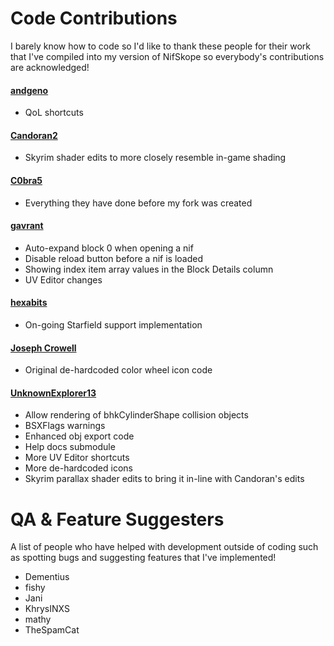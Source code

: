 ﻿# Code Contributions

I barely know how to code so I'd like to thank these people for their work that I've compiled into my version of NifSkope so everybody's contributions are acknowledged!

#### [andgeno](https://github.com/andgeno/nifskope/tree/feature/automation-support-and-keyboard-shortcuts)
* QoL shortcuts

#### [Candoran2](https://github.com/Candoran2/nifskope/tree/dev8)
* Skyrim shader edits to more closely resemble in-game shading

#### [C0bra5](https://github.com/C0bra5/nifskope)
* Everything they have done before my fork was created

#### [gavrant](https://github.com/gavrant/nifskope)
* Auto-expand block 0 when opening a nif
* Disable reload button before a nif is loaded
* Showing index item array values in the Block Details column
* UV Editor changes

#### [hexabits](https://github.com/hexabits/nifskope)
* On-going Starfield support implementation

#### [Joseph Crowell](https://github.com/gavrant/nifskope/commit/0217eaf849c95e5377700249d5fafcc914cf8c4a)
* Original de-hardcoded color wheel icon code

#### [UnknownExplorer13](https://github.com/UnknownExplorer13/nifskope)
* Allow rendering of bhkCylinderShape collision objects
* BSXFlags warnings
* Enhanced obj export code
* Help docs submodule
* More UV Editor shortcuts
* More de-hardcoded icons
* Skyrim parallax shader edits to bring it in-line with Candoran's edits

# QA & Feature Suggesters

A list of people who have helped with development outside of coding such as spotting bugs and suggesting features that I've implemented!

* Dementius
* fishy
* Jani
* KhrysINXS
* mathy
* TheSpamCat
